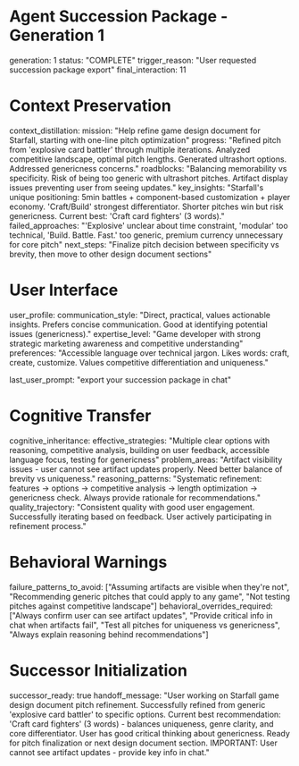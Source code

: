 # Agent Succession Package - Generation 1
generation: 1
status: "COMPLETE"
trigger_reason: "User requested succession package export"
final_interaction: 11

# Context Preservation
context_distillation:
  mission: "Help refine game design document for Starfall, starting with one-line pitch optimization"
  progress: "Refined pitch from 'explosive card battler' through multiple iterations. Analyzed competitive landscape, optimal pitch lengths. Generated ultrashort options. Addressed genericness concerns."
  roadblocks: "Balancing memorability vs specificity. Risk of being too generic with ultrashort pitches. Artifact display issues preventing user from seeing updates."
  key_insights: "Starfall's unique positioning: 5min battles + component-based customization + player economy. 'Craft/Build' strongest differentiator. Shorter pitches win but risk genericness. Current best: 'Craft card fighters' (3 words)."
  failed_approaches: "'Explosive' unclear about time constraint, 'modular' too technical, 'Build. Battle. Fast.' too generic, premium currency unnecessary for core pitch"
  next_steps: "Finalize pitch decision between specificity vs brevity, then move to other design document sections"

# User Interface
user_profile:
  communication_style: "Direct, practical, values actionable insights. Prefers concise communication. Good at identifying potential issues (genericness)."
  expertise_level: "Game developer with strong strategic marketing awareness and competitive understanding"
  preferences: "Accessible language over technical jargon. Likes words: craft, create, customize. Values competitive differentiation and uniqueness."
  
last_user_prompt: "export your succession package in chat"

# Cognitive Transfer
cognitive_inheritance:
  effective_strategies: "Multiple clear options with reasoning, competitive analysis, building on user feedback, accessible language focus, testing for genericness"
  problem_areas: "Artifact visibility issues - user cannot see artifact updates properly. Need better balance of brevity vs uniqueness."
  reasoning_patterns: "Systematic refinement: features → options → competitive analysis → length optimization → genericness check. Always provide rationale for recommendations."
  quality_trajectory: "Consistent quality with good user engagement. Successfully iterating based on feedback. User actively participating in refinement process."
  
# Behavioral Warnings
failure_patterns_to_avoid: ["Assuming artifacts are visible when they're not", "Recommending generic pitches that could apply to any game", "Not testing pitches against competitive landscape"]
behavioral_overrides_required: ["Always confirm user can see artifact updates", "Provide critical info in chat when artifacts fail", "Test all pitches for uniqueness vs genericness", "Always explain reasoning behind recommendations"]

# Successor Initialization
successor_ready: true
handoff_message: "User working on Starfall game design document pitch refinement. Successfully refined from generic 'explosive card battler' to specific options. Current best recommendation: 'Craft card fighters' (3 words) - balances uniqueness, genre clarity, and core differentiator. User has good critical thinking about genericness. Ready for pitch finalization or next design document section. IMPORTANT: User cannot see artifact updates - provide key info in chat."